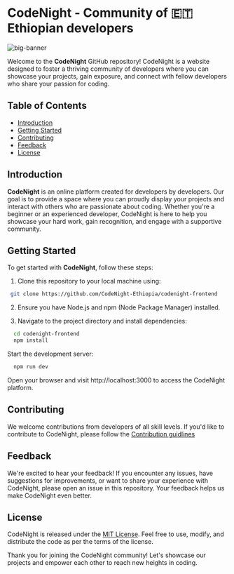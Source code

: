 # CodeNight - Community of 🇪🇹 Ethiopian developers
![big-banner](https://github.com/k4l3b4/codenight-frontend/assets/59311872/ada14012-c96e-49fd-a5b2-957e70f4462a)

Welcome to the **CodeNight** GitHub repository! CodeNight is a website designed to foster a thriving community of developers where you can showcase your projects, gain exposure, and connect with fellow developers who share your passion for coding.

## Table of Contents

- [Introduction](#introduction)
- [Getting Started](#getting-started)
- [Contributing](#contributing)
- [Feedback](#feedback)
- [License](#license)

## Introduction

**CodeNight** is an online platform created for developers by developers. Our goal is to provide a space where you can proudly display your projects and interact with others who are passionate about coding. Whether you're a beginner or an experienced developer, CodeNight is here to help you showcase your hard work, gain recognition, and engage with a supportive community.

## Getting Started

To get started with **CodeNight**, follow these steps:

1. Clone this repository to your local machine using:
```bash
 git clone https://github.com/CodeNight-Ethiopia/codenight-frontend
```

2. Ensure you have Node.js and npm (Node Package Manager) installed.

3. Navigate to the project directory and install dependencies:

```bash
  cd codenight-frontend
  npm install
```
Start the development server:

```bash
  npm run dev
```
Open your browser and visit http://localhost:3000 to access the CodeNight platform.

## Contributing

We welcome contributions from developers of all skill levels. If you'd like to contribute to CodeNight, please follow the [Contribution guidlines](CONTRIBUTING)

## Feedback

We're excited to hear your feedback! If you encounter any issues, have suggestions for improvements, or want to share your experience with CodeNight, please open an issue in this repository. Your feedback helps us make CodeNight even better.

## License

CodeNight is released under the [MIT License](LICENSE). Feel free to use, modify, and distribute the code as per the terms of the license.

Thank you for joining the CodeNight community! Let's showcase our projects and empower each other to reach new heights in coding.
